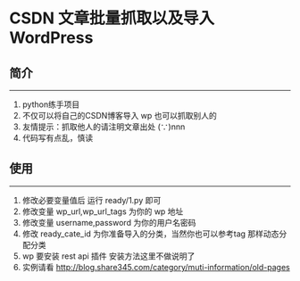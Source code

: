 # CSDN 文章批量抓取以及导入 WordPress

## 简介
-------------------
1. python练手项目
2. 不仅可以将自己的CSDN博客导入 wp 也可以抓取别人的
3. 友情提示：抓取他人的请注明文章出处 (∵)nnn
4. 代码写有点乱，慎读

## 使用
-------------------
1. 修改必要变量值后 运行 ready/1.py 即可
2. 修改变量 wp_url,wp_url_tags  为你的 wp 地址
3. 修改变量 username,password 为你的用户名密码
4. 修改 ready_cate_id 为你准备导入的分类，当然你也可以参考tag 那样动态分配分类
5. wp 要安装 rest api 插件 安装方法这里不做说明了
6. 实例请看 http://blog.share345.com/category/muti-information/old-pages

